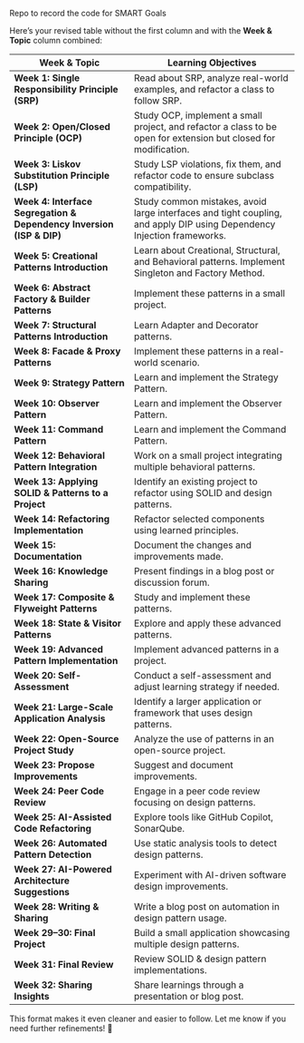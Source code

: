 Repo to record the code for SMART Goals


Here’s your revised table without the first column and with the **Week & Topic** column combined:  

| **Week & Topic** | **Learning Objectives** |
|-----------------|-------------------------|
| **Week 1: Single Responsibility Principle (SRP)** | Read about SRP, analyze real-world examples, and refactor a class to follow SRP. |
| **Week 2: Open/Closed Principle (OCP)** | Study OCP, implement a small project, and refactor a class to be open for extension but closed for modification. |
| **Week 3: Liskov Substitution Principle (LSP)** | Study LSP violations, fix them, and refactor code to ensure subclass compatibility. |
| **Week 4: Interface Segregation & Dependency Inversion (ISP & DIP)** | Study common mistakes, avoid large interfaces and tight coupling, and apply DIP using Dependency Injection frameworks. |
| **Week 5: Creational Patterns Introduction** | Learn about Creational, Structural, and Behavioral patterns. Implement Singleton and Factory Method. |
| **Week 6: Abstract Factory & Builder Patterns** | Implement these patterns in a small project. |
| **Week 7: Structural Patterns Introduction** | Learn Adapter and Decorator patterns. |
| **Week 8: Facade & Proxy Patterns** | Implement these patterns in a real-world scenario. |
| **Week 9: Strategy Pattern** | Learn and implement the Strategy Pattern. |
| **Week 10: Observer Pattern** | Learn and implement the Observer Pattern. |
| **Week 11: Command Pattern** | Learn and implement the Command Pattern. |
| **Week 12: Behavioral Pattern Integration** | Work on a small project integrating multiple behavioral patterns. |
| **Week 13: Applying SOLID & Patterns to a Project** | Identify an existing project to refactor using SOLID and design patterns. |
| **Week 14: Refactoring Implementation** | Refactor selected components using learned principles. |
| **Week 15: Documentation** | Document the changes and improvements made. |
| **Week 16: Knowledge Sharing** | Present findings in a blog post or discussion forum. |
| **Week 17: Composite & Flyweight Patterns** | Study and implement these patterns. |
| **Week 18: State & Visitor Patterns** | Explore and apply these advanced patterns. |
| **Week 19: Advanced Pattern Implementation** | Implement advanced patterns in a project. |
| **Week 20: Self-Assessment** | Conduct a self-assessment and adjust learning strategy if needed. |
| **Week 21: Large-Scale Application Analysis** | Identify a larger application or framework that uses design patterns. |
| **Week 22: Open-Source Project Study** | Analyze the use of patterns in an open-source project. |
| **Week 23: Propose Improvements** | Suggest and document improvements. |
| **Week 24: Peer Code Review** | Engage in a peer code review focusing on design patterns. |
| **Week 25: AI-Assisted Code Refactoring** | Explore tools like GitHub Copilot, SonarQube. |
| **Week 26: Automated Pattern Detection** | Use static analysis tools to detect design patterns. |
| **Week 27: AI-Powered Architecture Suggestions** | Experiment with AI-driven software design improvements. |
| **Week 28: Writing & Sharing** | Write a blog post on automation in design pattern usage. |
| **Week 29–30: Final Project** | Build a small application showcasing multiple design patterns. |
| **Week 31: Final Review** | Review SOLID & design pattern implementations. |
| **Week 32: Sharing Insights** | Share learnings through a presentation or blog post. |

This format makes it even cleaner and easier to follow. Let me know if you need further refinements! 🚀
